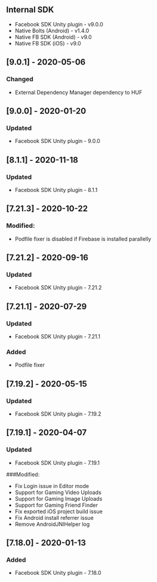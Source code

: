 ## Internal SDK
- Facebook SDK Unity plugin - v9.0.0
- Native Bolts (Android) - v1.4.0
- Native FB SDK (Android) - v9.0
- Native FB SDK (iOS) - v9.0

## [9.0.1] - 2020-05-06
### Changed
- External Dependency Manager dependency to HUF


## [9.0.0] - 2020-01-20
### Updated
- Facebook SDK Unity plugin - 9.0.0


## [8.1.1] - 2020-11-18
### Updated
- Facebook SDK Unity plugin - 8.1.1


## [7.21.3] - 2020-10-22
### Modified:
- Podfile fixer is disabled if Firebase is installed parallelly


## [7.21.2] - 2020-09-16
### Updated
- Facebook SDK Unity plugin - 7.21.2


## [7.21.1] - 2020-07-29
### Updated
- Facebook SDK Unity plugin - 7.21.1

### Added
- Podfile fixer

## [7.19.2] - 2020-05-15
### Updated
- Facebook SDK Unity plugin - 7.19.2


## [7.19.1] - 2020-04-07
### Updated
- Facebook SDK Unity plugin - 7.19.1

###Modified:
- Fix Login issue in Editor mode
- Support for Gaming Video Uploads
- Support for Gaming Image Uploads
- Support for Gaming Friend Finder
- Fix exported iOS project build issue
- Fix Android install referrer issue
- Remove AndroidJNIHelper log


## [7.18.0] - 2020-01-13
### Added
- Facebook SDK Unity plugin - 7.18.0
